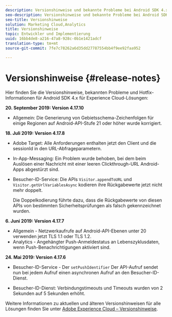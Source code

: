 ```yaml
---
description: Versionshinweise und bekannte Probleme bei Android SDK 4.x für Experience Cloud-Lösungen.
seo-description: Versionshinweise und bekannte Probleme bei Android SDK 4.x für Experience Cloud-Lösungen.
seo-title: Versionshinweise
solution: Marketing Cloud,Analytics
title: Versionshinweise
topic: Entwickler und Implementierung
uuid: 16bb4de8-a216-47a8-928c-0b1e1421adcf
translation-type: tm+mt
source-git-commit: 7fe7c78262a6d35dd27787554bb4f9ee92faa952

---
```



# Versionshinweise {#release-notes}

Hier finden Sie die Versionshinweise, bekannten Probleme und Hotfix-Informationen für Android SDK 4.x für Experience Cloud-Lösungen:

**20. September 2019: Version 4.17.10**

* Allgemein: Die Generierung von Gebietsschema-Zeichenfolgen für einige Regionen auf Android-API-Stufe 21 oder höher wurde korrigiert.

**18. Juli 2019: Version 4.17.8**

* Adobe Target: Alle Anforderungen enthalten jetzt den Client und die sessionId in den URL-Abfrageparametern.
* In-App-Messaging: Ein Problem wurde behoben, bei dem beim Auslösen einer Nachricht mit einer leeren Clickthrough-URL Android-Apps abgestürzt sind.
* Besucher-ID-Service: Die APIs `Visitor.appendToURL` und `Visitor.getUrlVariablesAsync` kodieren ihre Rückgabewerte jetzt nicht mehr doppelt.

   Die Doppelkodierung führte dazu, dass die Rückgabewerte von diesen APIs von bestimmten Sicherheitsprüfungen als falsch gekennzeichnet wurden.

**6. Juni 2019: Version 4.17.7**

* Allgemein - Netzwerkaufrufe auf Android-API-Ebenen unter 20 verwenden jetzt TLS 1.1 oder TLS 1.2.
* Analytics - Angehängter Push-Anmeldestatus an Lebenszyklusdaten, wenn Push-Benachrichtigungen aktiviert sind.

**24. Mai 2019: Version 4.17.6**

* Besucher-ID-Service - Der
   `setPushIdentifier` Der API-Aufruf sendet nun bei jedem Aufruf einen asynchronen Aufruf an den Besucher-ID-Dienst.

* Besucher-ID-Dienst: Verbindungstimeouts und Timeouts wurden von 2 Sekunden auf 5 Sekunden erhöht.


Weitere Informationen zu aktuellen und älteren Versionshinweisen für alle Lösungen finden Sie unter [Adobe Experience Cloud – Versionshinweise](https://marketing.adobe.com/resources/help/en_US/whatsnew/).
